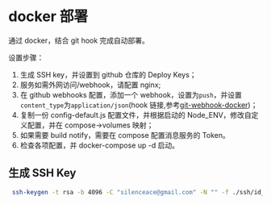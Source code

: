 # docker 部署

通过 docker，结合 git hook 完成自动部署。

设置步骤：

1. 生成 SSH key，并设置到 github 仓库的 Deploy Keys；
2. 服务如需外网访问/webhook，请配置 nginx;
3. 在 github webhooks 配置，添加一个 webhook，设置为`push`，并设置`content_type`为`application/json`(hook 链接,参考[git-webhook-docker](https://github.com/funnyzak/git-webhook-docker#readme))；
4. 复制一份 config-default.js 配置文件，并根据启动的 Node_ENV，修改自定义配置，并在 compose->volumes 映射；
5. 如果需要 build notify，需要在 compose 配置消息服务的 Token。
6. 检查各项配置，并 docker-compose up -d 启动。

## 生成 SSH Key

```bash
 ssh-keygen -t rsa -b 4096 -C "silenceace@gmail.com" -N "" -f ./ssh/id_rsa
```
